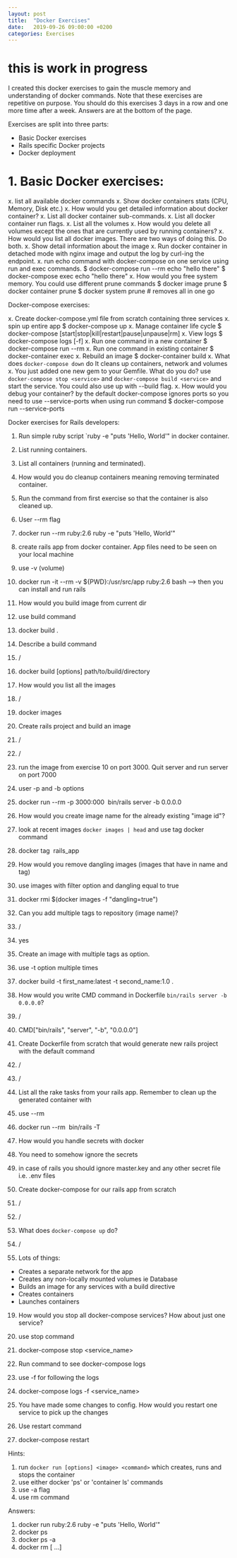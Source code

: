 ```yaml
---
layout: post
title:  "Docker Exercises"
date:   2019-09-26 09:00:00 +0200
categories: Exercises
---
```


# this is work in progress

I created this docker exercises to gain the muscle memory and understanding of docker commands. Note that these exercises are repetitive on purpose. You should do this exercises 3 days in a row and one more time after a week. Answers are at the bottom of the page.

Exercises are split into three parts:
- Basic Docker exercises
- Rails specific Docker projects
- Docker deployment

# 1. Basic Docker exercises:

x. list all available docker commands
x. Show docker containers stats (CPU, Memory, Disk etc.)
x. How would you get detailed information about docker container?
x. List all docker container sub-commands.
x. List all docker container run flags.
x. List all the volumes
x. How would you delete all volumes except the ones that are currently used by running containers?
x. How would you list all docker images. There are two ways of doing this. Do both.
x. Show detail information about the image
x. Run docker container in detached mode with nginx image and output the log by curl-ing the endpoint.
x. run echo command with docker-compose on one service using run and exec commands.
    $ docker-compose run --rm <service> echo "hello there"
    $ docker-compose exec <service> echo "hello there"
x. How would you free system memory.
    You could use different prune commands
    $ docker image prune
    $ docker container prune
    $ docker system prune # removes all in one go

Docker-compose exercises:

x. Create docker-compose.yml file from scratch containing three services
x. spin up entire app
    $ docker-compose up
x. Manage container life cycle
    $ docker-compose [start|stop|kill|restart|pause|unpause|rm] <service>
x. View logs
    $ docker-compose logs [-f] <service>
x. Run one command in a new container
    $ docker-compose run --rm <service> <command>
x. Run one command in existing container
    $ docker-container exec <service> <command>
x. Rebuild an image
    $ docker-container build <service>
x. What does `docker-compose down` do
    It cleans up containers, network and volumes
x. You just added one new gem to your Gemfile. What do you do?
    use `docker-compose stop <service>` and `docker-compose build <service>` and start the service. You could also use up with --build flag.
x. How would you debug your <service> container?
    by the default docker-compose ignores ports so you need to use --service-ports when using run command
    $ docker-compose run --service-ports <service>

Docker exercises for Rails developers:

1. Run simple ruby script `ruby -e "puts 'Hello, World'" in docker container.
2. List running containers.
3. List all containers (running and terminated).
4. How would you do cleanup containers meaning removing terminated container.

5. Run the command from first exercise so that the container is also cleaned up.
5. User --rm flag
5. docker run --rm ruby:2.6 ruby -e "puts 'Hello, World'"

6. create rails app from docker container. App files need to be seen on your local machine
6. use -v (volume)
6. docker run -it --rm -v ${PWD}:/usr/src/app ruby:2.6 bash  --> then you can install and run rails

7. How would you build image from current dir
7. use build command
7. docker build .

8. Describe a build command
8. /
8. docker build [options] path/to/build/directory

9. How would you list all the images
9. /
9. docker images

10. Create rails project and build an image
10. /
10. /

11. run the image from exercise 10 on port 3000. Quit server and run server on port 7000
11. user -p and -b options
11. docker run --rm -p 3000:000 <image id> bin/rails server -b 0.0.0.0

12. How would you create image name for the already existing "image id"?
12. look at recent images `docker images | head` and use tag docker command
12. docker tag <image id> rails_app

13. How would you remove dangling images (images that have <none> in name and tag)
13. use images with filter option and dangling equal to true
13. docker rmi $(docker images -f "dangling=true")

13. Can you add multiple tags to repository (image name)?
13. /
13. yes

13. Create an image with multiple tags as option.
13. use -t option multiple times
13. docker build -t first_name:latest -t second_name:1.0 .

14. How would you write CMD command in Dockerfile `bin/rails server -b 0.0.0.0`?
14. /
14. CMD["bin/rails", "server", "-b", "0.0.0.0"]

15. Create Dockerfile from scratch that would generate new rails project with the default command
15. /
15. /

15. List all the rake tasks from your rails app. Remember to clean up the generated container with
15. use --rm
15. docker run --rm <image> bin/rails -T

16. How would you handle secrets with docker
16. You need to somehow ignore the secrets
16. in case of rails you should ignore master.key and any other secret file i.e. .env files

17. Create docker-compose for our rails app from scratch
17. /
17. /

18. What does `docker-compose up` do?
18. /
18. Lots of things:
 - Creates a separate network for the app
 - Creates any non-locally mounted volumes ie Database
 - Builds an image for any services with a build directive
 - Creates containers
 - Launches containers

19. How would you stop all docker-compose services? How about just one service?
19. use stop command
19. docker-compose stop <service_name>

19. Run command to see docker-compose logs
19. use -f for following the logs
19. docker-compose logs -f <service_name>

20. You have made some changes to config. How would you restart one service to pick up the changes
20. Use restart command
20. docker-compose restart <service>


Hints:
1. run `docker run [options] <image> <command>` which creates, runs and stops the container
2. use either docker 'ps' or 'container ls' commands
3. use -a flag
4. use rm command

Answers:
1. docker run ruby:2.6 ruby -e "puts 'Hello, World'"
2. docker ps
3. docker ps -a
4. docker rm <container id> [<container id> ...]

